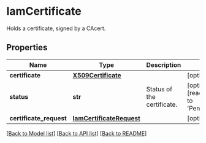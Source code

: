 # IamCertificate

Holds a certificate, signed by a CAcert. 
## Properties
Name | Type | Description | Notes
------------ | ------------- | ------------- | -------------
**certificate** | [**X509Certificate**](X509Certificate.md) |  | [optional] 
**status** | **str** | Status of the certificate.    | [optional] [readonly] [default to 'PendingValidation']
**certificate_request** | [**IamCertificateRequest**](.md) |  | [optional] 

[[Back to Model list]](../README.md#documentation-for-models) [[Back to API list]](../README.md#documentation-for-api-endpoints) [[Back to README]](../README.md)


